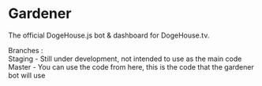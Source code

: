 # Gardener
The official DogeHouse.js bot &amp; dashboard for DogeHouse.tv.

Branches : <br>
Staging - Still under development, not intended to use as the main code
Master  - You can use the code from here, this is the code that the gardener bot will use
